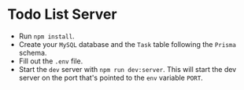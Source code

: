 # Todo List Server

- Run `npm install`.
- Create your `MySQL` database and the `Task` table following the `Prisma` schema.
- Fill out the `.env` file.
- Start the `dev` server with `npm run dev:server`. This will start the dev server on the port that's pointed to the `env` variable `PORT`.